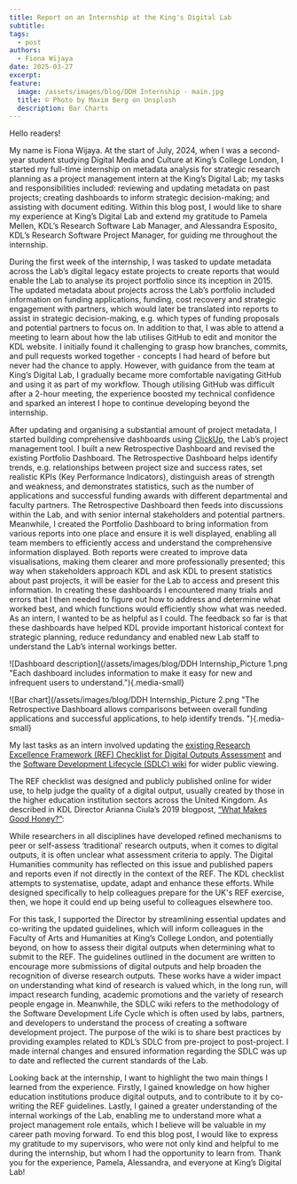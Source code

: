 ```yaml
---
title: Report on an Internship at the King's Digital Lab
subtitle:
tags:
  - post
authors:
  - Fiona Wijaya
date: 2025-03-27
excerpt: 
feature:
  image: /assets/images/blog/DDH Internship - main.jpg
  title: © Photo by Maxim Berg on Unsplash
  description: Bar Charts
---
```


Hello readers!  

My name is Fiona Wijaya. At the start of July, 2024, when I was a second-year student studying Digital Media and Culture at King’s College London, I started my full-time internship on metadata analysis for strategic research planning as a project management intern at the King’s Digital Lab; my tasks and responsibilities included: reviewing and updating metadata on past projects; creating dashboards to inform strategic decision-making; and assisting with document editing. Within this blog post, I would like to share my experience at King’s Digital Lab and extend my gratitude to Pamela Mellen, KDL’s Research Software Lab Manager, and Alessandra Esposito, KDL’s Research Software Project Manager, for guiding me throughout the internship.

During the first week of the internship, I was tasked to update metadata across the Lab’s digital legacy estate projects to create reports that would enable the Lab to analyse its project portfolio since its inception in 2015. The updated metadata about projects across the Lab’s portfolio included information on funding applications, funding, cost recovery and strategic engagement with partners, which would later be translated into reports to assist in strategic decision-making, e.g. which types of funding proposals and potential partners to focus on.  In addition to that, I was able to attend a meeting to learn about how the lab utilises GitHub to edit and monitor the KDL website.  I initially found it challenging to grasp how branches, commits, and pull requests worked together - concepts I had heard of before but never had the chance to apply. However, with guidance from the team at King’s Digital Lab, I gradually became more comfortable navigating GitHub and using it as part of my workflow. Though utilising GitHub was difficult after a 2-hour meeting, the experience boosted my technical confidence and sparked an interest I hope to continue developing beyond the internship.

After updating and organising a substantial amount of project metadata, I started building comprehensive dashboards using [ClickUp](https://clickup.com/), the Lab’s project management tool. I built a new Retrospective Dashboard and revised the existing Portfolio Dashboard. The Retrospective Dashboard helps identify trends, e.g. relationships between project size and success rates, set realistic KPIs (Key Performance Indicators), distinguish areas of strength and weakness, and demonstrates statistics, such as the number of applications and successful funding awards with different departmental and faculty partners. The Retrospective Dashboard then feeds into discussions within the Lab, and with senior internal stakeholders and potential partners. Meanwhile, I created the Portfolio Dashboard to bring information from various reports into one place and ensure it is well displayed, enabling all team members to efficiently access and understand the comprehensive information displayed. Both reports were created to improve data visualisations, making them clearer and more professionally presented; this way when stakeholders approach KDL and ask KDL to present statistics about past projects, it will be easier for the Lab to access and present this information. In creating these dashboards I encountered many trials and errors that I then needed to figure out how to address and determine what worked best, and which functions would efficiently show what was needed. As an intern, I wanted to be as helpful as I could. The feedback so far is that these dashboards have helped KDL provide important historical context for strategic planning, reduce redundancy and enabled new Lab staff to understand the Lab’s internal workings better.

![Dashboard description](/assets/images/blog/DDH Internship_Picture 1.png "Each dashboard includes information to make it easy for new and infrequent users to understand."){.media-small}

![Bar chart](/assets/images/blog/DDH Internship_Picture 2.png "The Retrospective Dashboard allows comparisons between overall funding applications and successful applications, to help identify trends. "){.media-small}

My last tasks as an intern involved updating the [existing Research Excellence Framework (REF) Checklist for Digital Outputs Assessment](https://zenodo.org/records/3361580) and the [Software Development Lifecycle (SDLC) wiki](https://github.com/kingsdigitallab/sdlc-for-rse/wiki) for wider public viewing.  

The REF checklist was designed and publicly published online for wider use, to help judge the quality of a digital output, usually created by those in the higher education institution sectors across the United Kingdom. As described in KDL Director Arianna Ciula’s 2019 blogpost, [“What Makes Good Honey?”](https://kdl.kcl.ac.uk/blog/checklist-digitaloutputs-ref/):

While researchers in all disciplines have developed refined mechanisms to peer or self-assess ‘traditional’ research outputs, when it comes to digital outputs, it is often unclear what assessment criteria to apply. The Digital Humanities community has reflected on this issue and published papers and reports even if not directly in the context of the REF. The KDL checklist attempts to systematise, update, adapt and enhance these efforts. While designed specifically to help colleagues prepare for the UK's REF exercise, then, we hope it could end up being useful to colleagues elsewhere too.

For this task, I supported the Director by streamlining essential updates and co-writing the updated guidelines, which will inform colleagues in the Faculty of Arts and Humanities at King’s College London, and potentially beyond, on how to assess their digital outputs when determining what to submit to the REF. The guidelines outlined in the document are written to encourage more submissions of digital outputs and help broaden the recognition of diverse research outputs. These works have a wider impact on understanding what kind of research is valued which, in the long run, will impact research funding, academic promotions and the variety of research people engage in. Meanwhile, the SDLC wiki refers to the methodology of the Software Development Life Cycle which is often used by labs, partners, and developers to understand the process of creating a software development project. The purpose of the wiki is to share best practices by providing examples related to KDL’s SDLC from pre-project to post-project. I made internal changes and ensured information regarding the SDLC was up to date and reflected the current standards of the Lab.

Looking back at the internship, I want to highlight the two main things I learned from the experience. Firstly, I gained knowledge on how higher education institutions produce digital outputs, and to contribute to it by co-writing the REF guidelines. Lastly, I gained a greater understanding of the internal workings of the Lab, enabling me to understand more what a project management role entails, which I believe will be valuable in my career path moving forward. To end this blog post, I would like to express my gratitude to my supervisors, who were not only kind and helpful to me during the internship, but whom I had the opportunity to learn from. Thank you for the experience, Pamela, Alessandra, and everyone at King’s Digital Lab!